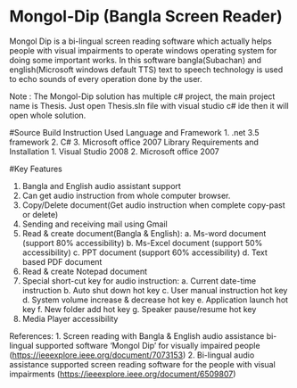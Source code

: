 # Mongol-Dip (Bangla Screen Reader)
Mongol Dip is a bi-lingual screen reading software which actually helps people with visual impairments to operate windows operating system for doing some important works. In this software bangla(Subachan) and english(Microsoft windows default TTS) text to speech technology is used to echo sounds of every operation done by the user. 

Note : The Mongol-Dip solution has multiple c# project, the main project name is Thesis. Just open Thesis.sln file with visual studio c# ide then it will open whole solution. 

#Source Build Instruction 
  Used Language and Framework
    1. .net 3.5 framework
    2. C#
    3. Microsoft office 2007 Library 
  Requirements and Installation
    1. Visual Studio 2008
    2. Microsoft office 2007

#Key Features
  1) Bangla and English audio assistant support 
  2) Can get audio instruction from whole computer browser.
  3) Copy/Delete document(Get audio instruction when complete copy-past or delete)
  4) Sending and receiving mail using Gmail
  5) Read & create document(Bangla & English):
    a.	Ms-word document (support 80% accessibility)
    b.	Ms-Excel document (support 50% accessibility)
    c.	PPT document (support 60% accessibility)
    d.	Text based PDF document 
  6) Read & create Notepad document 
  7) Special short-cut key for audio instruction:
    a.	Current date-time instruction 
    b.	Auto shut down hot key
    c.	User manual instruction hot key
    d.	System volume increase & decrease hot key
    e.	Application launch hot key
    f.	New folder add hot key 
    g.	Speaker pause/resume hot key 
  8) Media Player accessibility  


References: 1. Screen reading with Bangla & English audio assistance bi-lingual supported software ‘Mongol Dip’ for visually impaired people (https://ieeexplore.ieee.org/document/7073153)
2. Bi-lingual audio assistance supported screen reading software for the people with visual impairments (https://ieeexplore.ieee.org/document/6509807)
